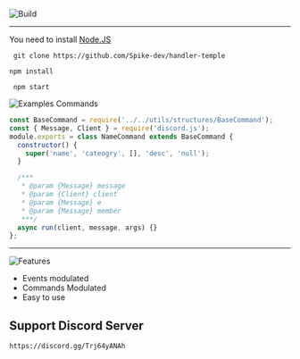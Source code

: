 ![Build](https://s12.directupload.net/images/200907/5j3544ai.png)

---
You need to install [Node.JS](https://nodejs.org/en/download/)
```
 git clone https://github.com/Spike-dev/handler-temple
```
```
npm install 
```
```
 npm start 
```



![Examples Commands ](https://s12.directupload.net/images/200912/ro2er264.png)

```javascript
const BaseCommand = require('../../utils/structures/BaseCommand');
const { Message, Client } = require('discord.js');
module.exports = class NameCommand extends BaseCommand {
  constructor() {
    super('name', 'cateogry', [], 'desc', 'null');
  }

  /***
   * @param {Message} message
   * @param {Client} client
   * @param {Message} e
   * @param {Message} member
   ***/
  async run(client, message, args) {}
};
```

---
![Features](https://s12.directupload.net/images/200907/9m8qldwi.png)
- Events modulated 
- Commands Modulated 
- Easy to use  

Support Discord Server
---
```
https://discord.gg/Trj64yANAh
```
